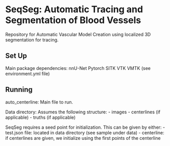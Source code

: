 # SeqSeg: Automatic Tracing and Segmentation of Blood Vessels
Repository for Automatic Vascular Model Creation using localized 3D segmentation for tracing.

## Set Up
Main package dependencies:
    nnU-Net
    Pytorch
    SITK
    VTK
    VMTK
(see environment.yml file)

## Running
auto_centerline: Main file to run.

Data directory: Assumes the following structure:
    - images
    - centerlines (if applicable)
    - truths (if applicable)

SeqSeg requires a seed point for initialization. This can be given by either:
    - test.json file: located in data directory (see sample under data)
    - centerline: if centerlines are given, we initialize using the first points of the centerline

